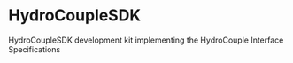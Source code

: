 # HydroCoupleSDK
HydroCoupleSDK development kit implementing the HydroCouple Interface Specifications
